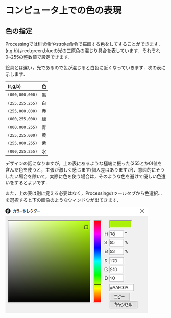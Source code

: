 # コンピュータ上での色の表現

## 色の指定
Processingではfill命令やstroke命令で描画する色をしてすることができます．(r,g,b)はred,green,blueの光の三原色の混じり具合を表しています．それぞれ0~255の整数値で設定できます．

絵具とは違い，光であるので色が混じると白色に近くなっていきます．次の表に示します．

| (r,g,b) | 色 | 
| :- | :- |
| ```(000,000,000)```| 黒 |
| ```(255,255,255)```| 白 |
| ```(255,000,000)```| 赤 |
| ```(000,255,000)```| 緑 |
| ```(000,000,255)```| 青 |
| ```(255,255,000)```| 黄 |
| ```(255,000,255)```| 紫 |
| ```(000,255,255)```| 水 |

デザインの話になりますが，上の表にあるような極端に振った(255とか0)値を含んだ色を使うと，主張が激しく感じます(個人差はありますが)．意図的にそうしたい場合を除いて，実際に色を使う場合は，そのような色を避けて優しい色遣いをするとよいです．

また，上の表は別に覚える必要はなく，Processingのツールタブから色選択...を選択すると下の画像のようなウィンドウが出てきます．

![color](img/figc-1.png "color")
